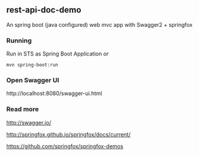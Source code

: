 ## rest-api-doc-demo
An spring boot (java configured) web mvc app with Swagger2 + springfox

### Running
Run in STS as Spring Boot Application *or*

```
mvn spring-boot:run
```

### Open Swagger UI

http://localhost:8080/swagger-ui.html



### Read more

http://swagger.io/

http://springfox.github.io/springfox/docs/current/

https://github.com/springfox/springfox-demos

